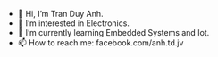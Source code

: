 - 👋 Hi, I’m Tran Duy Anh.
- 👀 I’m interested in Electronics.
- 🌱 I’m currently learning Embedded Systems and Iot.
- 📫 How to reach me: facebook.com/anh.td.jv

